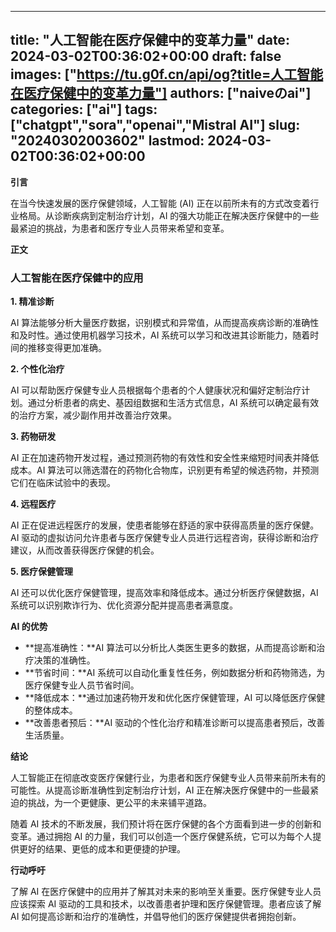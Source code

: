 
---
title: "人工智能在医疗保健中的变革力量"
date: 2024-03-02T00:36:02+00:00
draft: false
images: ["https://tu.g0f.cn/api/og?title=人工智能在医疗保健中的变革力量"]
authors: ["naiveのai"]
categories: ["ai"]
tags: ["chatgpt","sora","openai","Mistral AI"]
slug: "20240302003602"
lastmod: 2024-03-02T00:36:02+00:00
---
**引言**

在当今快速发展的医疗保健领域，人工智能 (AI) 正在以前所未有的方式改变着行业格局。从诊断疾病到定制治疗计划，AI 的强大功能正在解决医疗保健中的一些最紧迫的挑战，为患者和医疗专业人员带来希望和变革。

**正文**

### 人工智能在医疗保健中的应用

**1. 精准诊断**

AI 算法能够分析大量医疗数据，识别模式和异常值，从而提高疾病诊断的准确性和及时性。通过使用机器学习技术，AI 系统可以学习和改进其诊断能力，随着时间的推移变得更加准确。

**2. 个性化治疗**

AI 可以帮助医疗保健专业人员根据每个患者的个人健康状况和偏好定制治疗计划。通过分析患者的病史、基因组数据和生活方式信息，AI 系统可以确定最有效的治疗方案，减少副作用并改善治疗效果。

**3. 药物研发**

AI 正在加速药物开发过程，通过预测药物的有效性和安全性来缩短时间表并降低成本。AI 算法可以筛选潜在的药物化合物库，识别更有希望的候选药物，并预测它们在临床试验中的表现。

**4. 远程医疗**

AI 正在促进远程医疗的发展，使患者能够在舒适的家中获得高质量的医疗保健。AI 驱动的虚拟访问允许患者与医疗保健专业人员进行远程咨询，获得诊断和治疗建议，从而改善获得医疗保健的机会。

**5. 医疗保健管理**

AI 还可以优化医疗保健管理，提高效率和降低成本。通过分析医疗保健数据，AI 系统可以识别欺诈行为、优化资源分配并提高患者满意度。

**AI 的优势**

* **提高准确性：**AI 算法可以分析比人类医生更多的数据，从而提高诊断和治疗决策的准确性。
* **节省时间：**AI 系统可以自动化重复性任务，例如数据分析和药物筛选，为医疗保健专业人员节省时间。
* **降低成本：**通过加速药物开发和优化医疗保健管理，AI 可以降低医疗保健的整体成本。
* **改善患者预后：**AI 驱动的个性化治疗和精准诊断可以提高患者预后，改善生活质量。

**结论**

人工智能正在彻底改变医疗保健行业，为患者和医疗保健专业人员带来前所未有的可能性。从提高诊断准确性到定制治疗计划，AI 正在解决医疗保健中的一些最紧迫的挑战，为一个更健康、更公平的未来铺平道路。

随着 AI 技术的不断发展，我们预计将在医疗保健的各个方面看到进一步的创新和变革。通过拥抱 AI 的力量，我们可以创造一个医疗保健系统，它可以为每个人提供更好的结果、更低的成本和更便捷的护理。

**行动呼吁**

了解 AI 在医疗保健中的应用并了解其对未来的影响至关重要。医疗保健专业人员应该探索 AI 驱动的工具和技术，以改善患者护理和医疗保健管理。患者应该了解 AI 如何提高诊断和治疗的准确性，并倡导他们的医疗保健提供者拥抱创新。
